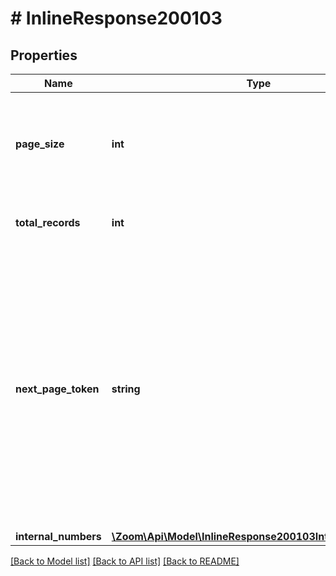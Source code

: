# # InlineResponse200103

## Properties

Name | Type | Description | Notes
------------ | ------------- | ------------- | -------------
**page_size** | **int** | The number of records that you specified to get in the response per page. | [optional] 
**total_records** | **int** | The total number of records returned. | [optional] 
**next_page_token** | **string** | The next page token is used to paginate through large result sets. A next page token will be returned whenever the set of available results exceeds the current page size. The expiration period for this token is 15 minutes. | [optional] 
**internal_numbers** | [**\Zoom\Api\Model\InlineResponse200103InternalNumbers[]**](InlineResponse200103InternalNumbers.md) |  | [optional] 

[[Back to Model list]](../../README.md#documentation-for-models) [[Back to API list]](../../README.md#documentation-for-api-endpoints) [[Back to README]](../../README.md)


